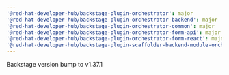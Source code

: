```yaml
---
'@red-hat-developer-hub/backstage-plugin-orchestrator': major
'@red-hat-developer-hub/backstage-plugin-orchestrator-backend': major
'@red-hat-developer-hub/backstage-plugin-orchestrator-common': major
'@red-hat-developer-hub/backstage-plugin-orchestrator-form-api': major
'@red-hat-developer-hub/backstage-plugin-orchestrator-form-react': major
'@red-hat-developer-hub/backstage-plugin-scaffolder-backend-module-orchestrator': major
---
```


Backstage version bump to v1.37.1
